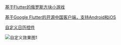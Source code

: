 [基于Flutter的俄罗斯方块小游戏](https://github.com/yubo725/flutter-tetris)

[基于Google Flutter的开源中国客户端，支持Android和iOS](https://github.com/yubo725/flutter-osc)


[自定义日历控件](https://github.com/LXD312569496/flutter_custom_calendar)

![自定义效果图1](https://github.com/sundyyh/study/blob/master/imgs/flutter_custom_calendar_01.png)